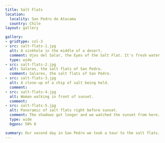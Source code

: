 ```yaml
---
title: Salt Flats
location:
  locality: San Pedro de Atacama
  country: Chile
layout: gallery

gallery:
- gridtype: col-3
- src: salt-flats-1.jpg
  alt: A sinkhole in the middle of a desert.
  comment: Ojos del Salar, the Eyes of the Salt Flat. It's fresh water as opposed to the salt water found nearby.
  type: wide
- src: salt-flats-2.jpg
  alt: Salares, the salt flats of San Pedro.
  comment: Salares, the salt flats of San Pedro.
- src: salt-flats-3.jpg
  alt: A close-up of a chip of salt being held.
  comment: 
- src: salt-flats-4.jpg
  alt: Woman walking in front of sunset.
  comment: 
- src: salt-flats-5.jpg
  alt: Panoramic of salt flats right before sunset.
  comment: The shadows got longer and we watched the sunset from here.
  type: wide
  bgpos: 50% 0

summary: Our second day in San Pedro we took a tour to the salt flats. We swam in the Ojos del Salar and watched the sunset at Salares themselves.
---
```

